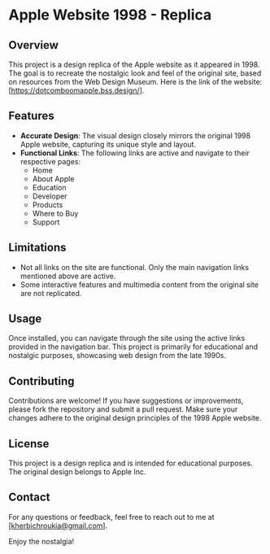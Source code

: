 # Apple Website 1998 - Replica

## Overview
This project is a design replica of the Apple website as it appeared in 1998. The goal is to recreate the nostalgic look and feel of the original site, based on resources from the Web Design Museum. Here is the link of the website: [https://dotcomboomapple.bss.design/]. 

## Features
- **Accurate Design**: The visual design closely mirrors the original 1998 Apple website, capturing its unique style and layout.
- **Functional Links**: The following links are active and navigate to their respective pages:
  - Home
  - About Apple
  - Education
  - Developer
  - Products
  - Where to Buy
  - Support

## Limitations
- Not all links on the site are functional. Only the main navigation links mentioned above are active.
- Some interactive features and multimedia content from the original site are not replicated.

## Usage
Once installed, you can navigate through the site using the active links provided in the navigation bar. This project is primarily for educational and nostalgic purposes, showcasing web design from the late 1990s.

## Contributing
Contributions are welcome! If you have suggestions or improvements, please fork the repository and submit a pull request. Make sure your changes adhere to the original design principles of the 1998 Apple website.

## License
This project is a design replica and is intended for educational purposes. The original design belongs to Apple Inc. 

## Contact
For any questions or feedback, feel free to reach out to me at [kherbichroukia@gmail.com].

Enjoy the nostalgia!
